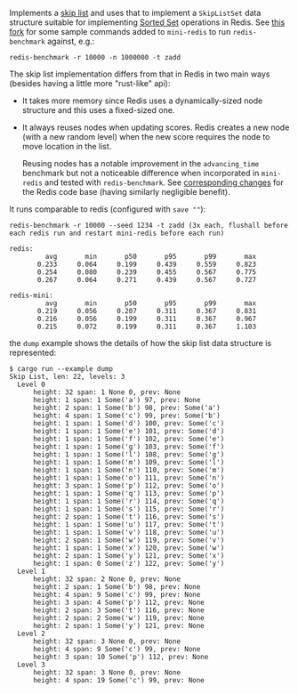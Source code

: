 Implements a [skip list](https://15721.courses.cs.cmu.edu/spring2018/papers/08-oltpindexes1/pugh-skiplists-cacm1990.pdf)
and uses that to implement a `SkipListSet` data structure suitable for implementing [Sorted Set](https://redis.io/docs/data-types/sorted-sets/) operations in Redis.  See
[this fork](https://github.com/michael-groble/mini-redis/tree/zset-support) for some sample commands added to `mini-redis`
to run `redis-benchmark` against, e.g.:

```
redis-benchmark -r 10000 -n 1000000 -t zadd
```

The skip list implementation differs from that in Redis in two main ways (besides having a little more "rust-like" api):

- It takes more memory since Redis uses a dynamically-sized node structure and this uses a fixed-sized one.
- It always reuses nodes when updating scores.  Redis creates a new node (with a new random level) when the new score
  requires the node to move location in the list.
    
    Reusing nodes has a notable improvement in the `advancing_time` benchmark but not a noticeable difference when
    incorporated in `mini-redis` and tested with `redis-benchmark`.
    See [corresponding changes](https://github.com/michael-groble/redis/compare/unstable...michael-groble:redis:reinsert-skiplist-node)
    for the Redis code base (having similarly negligible benefit).

It runs comparable to redis (configured with `save ""`):
```
redis-benchmark -r 10000 --seed 1234 -t zadd (3x each, flushall before each redis run and restart mini-redis before each run)

redis:
         avg       min       p50       p95       p99       max
       0.233     0.064     0.199     0.439     0.559     0.823
       0.254     0.080     0.239     0.455     0.567     0.775
       0.267     0.064     0.271     0.439     0.567     0.727

redis-mini:
         avg       min       p50       p95       p99       max
       0.219     0.056     0.207     0.311     0.367     0.831
       0.216     0.056     0.199     0.311     0.367     0.967
       0.215     0.072     0.199     0.311     0.367     1.103
```

the `dump` example shows the details of how the skip list data structure is represented:
```
$ cargo run --example dump
Skip List, len: 22, levels: 3
  Level 0
      height: 32 span: 1 None 0, prev: None
      height: 1 span: 1 Some('a') 97, prev: None
      height: 2 span: 1 Some('b') 98, prev: Some('a')
      height: 4 span: 1 Some('c') 99, prev: Some('b')
      height: 1 span: 1 Some('d') 100, prev: Some('c')
      height: 1 span: 1 Some('e') 101, prev: Some('d')
      height: 1 span: 1 Some('f') 102, prev: Some('e')
      height: 1 span: 1 Some('g') 103, prev: Some('f')
      height: 1 span: 1 Some('l') 108, prev: Some('g')
      height: 1 span: 1 Some('m') 109, prev: Some('l')
      height: 1 span: 1 Some('n') 110, prev: Some('m')
      height: 1 span: 1 Some('o') 111, prev: Some('n')
      height: 3 span: 1 Some('p') 112, prev: Some('o')
      height: 1 span: 1 Some('q') 113, prev: Some('p')
      height: 1 span: 1 Some('r') 114, prev: Some('q')
      height: 1 span: 1 Some('s') 115, prev: Some('r')
      height: 2 span: 1 Some('t') 116, prev: Some('s')
      height: 1 span: 1 Some('u') 117, prev: Some('t')
      height: 1 span: 1 Some('v') 118, prev: Some('u')
      height: 2 span: 1 Some('w') 119, prev: Some('v')
      height: 1 span: 1 Some('x') 120, prev: Some('w')
      height: 2 span: 1 Some('y') 121, prev: Some('x')
      height: 1 span: 0 Some('z') 122, prev: Some('y')
  Level 1
      height: 32 span: 2 None 0, prev: None
      height: 2 span: 1 Some('b') 98, prev: None
      height: 4 span: 9 Some('c') 99, prev: None
      height: 3 span: 4 Some('p') 112, prev: None
      height: 2 span: 3 Some('t') 116, prev: None
      height: 2 span: 2 Some('w') 119, prev: None
      height: 2 span: 1 Some('y') 121, prev: None
  Level 2
      height: 32 span: 3 None 0, prev: None
      height: 4 span: 9 Some('c') 99, prev: None
      height: 3 span: 10 Some('p') 112, prev: None
  Level 3
      height: 32 span: 3 None 0, prev: None
      height: 4 span: 19 Some('c') 99, prev: None
```
